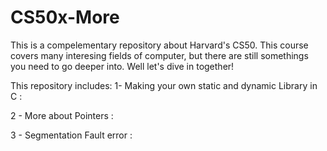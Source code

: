 # CS50x-More
This is a compelementary repository about Harvard's CS50. This course covers many interesing fields of computer, but there are still somethings you need to go deeper into.
Well let's dive in together!

This repository includes:
1- Making your own static and dynamic Library in C :

2 - More about Pointers :

3 - Segmentation Fault error : 

